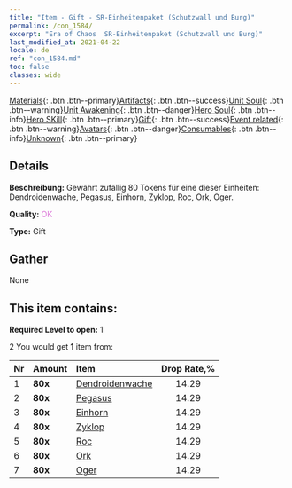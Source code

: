 ```yaml
---
title: "Item - Gift - SR-Einheitenpaket (Schutzwall und Burg)"
permalink: /con_1584/
excerpt: "Era of Chaos  SR-Einheitenpaket (Schutzwall und Burg)"
last_modified_at: 2021-04-22
locale: de
ref: "con_1584.md"
toc: false
classes: wide
---
```

 [Materials](/ItemsDE/){: .btn .btn--primary}[Artifacts](/ItemsDE/Artifacts/){: .btn .btn--success}[Unit Soul](/ItemsDE/UnitSoul/){: .btn .btn--warning}[Unit Awakening](/ItemsDE/UnitAwakening/){: .btn .btn--danger}[Hero Soul](/ItemsDE/HeroSoul/){: .btn .btn--info}[Hero SKill](/ItemsDE/HeroSkill/){: .btn .btn--primary}[Gift](/ItemsDE/Gift/){: .btn .btn--success}[Event related](/ItemsDE/Events/){: .btn .btn--warning}[Avatars](/ItemsDE/Avatars/){: .btn .btn--danger}[Consumables](/ItemsDE/Consumables/){: .btn .btn--info}[Unknown](/ItemsDE/Unknown/){: .btn .btn--primary}

## Details
 **Beschreibung:** Gewährt zufällig 80 Tokens für eine dieser Einheiten: Dendroidenwache, Pegasus, Einhorn, Zyklop, Roc, Ork, Oger.

 **Quality:** <span style="color: #DA70D6">OK</span>

 **Type:** Gift

## Gather

  None

## This item contains:

 **Required Level to open:** 1

 2 You would get **1** item  from:

  | Nr | Amount |     Item    | Drop Rate,% |
  |:---|:-------|:------------|:---------:|
  | 1 |  **80x** | [Dendroidenwache](/de/Items/unt_203/) | 14.29 | 
  | 2 |  **80x** | [Pegasus](/de/Items/unt_202/) | 14.29 | 
  | 3 |  **80x** | [Einhorn](/de/Items/unt_204/) | 14.29 | 
  | 4 |  **80x** | [Zyklop](/de/Items/unt_222/) | 14.29 | 
  | 5 |  **80x** | [Roc](/de/Items/unt_221/) | 14.29 | 
  | 6 |  **80x** | [Ork](/de/Items/unt_219/) | 14.29 | 
  | 7 |  **80x** | [Oger](/de/Items/unt_220/) | 14.29 | 
